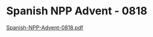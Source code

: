 # Spanish NPP Advent - 0818

[Spanish-NPP-Advent-0818.pdf](Spanish%20NPP%20Advent%20-%200818%209da46d534fa34cc1946e19e67f5f4dbf/Spanish-NPP-Advent-0818.pdf)